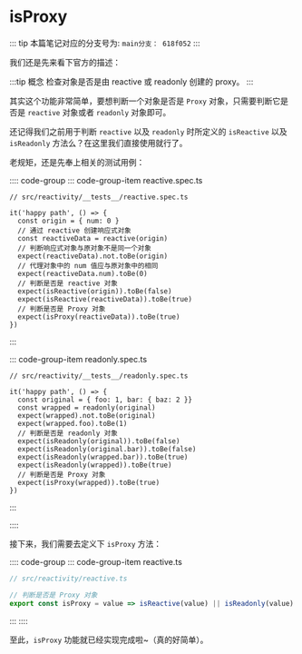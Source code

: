 <!--
 * @Author: luhaifeng666 youzui@hotmail.com
 * @Date: 2022-06-29 21:07:32
 * @LastEditors: luhaifeng666
 * @LastEditTime: 2022-06-29 21:14:02
 * @Description: 
-->
# isProxy

::: tip
本篇笔记对应的分支号为: `main分支： 618f052`
:::

我们还是先来看下官方的描述：

:::tip 概念
检查对象是否是由 reactive 或 readonly 创建的 proxy。
:::

其实这个功能非常简单，要想判断一个对象是否是 `Proxy` 对象，只需要判断它是否是 `reactive` 对象或者 `readonly` 对象即可。

还记得我们之前用于判断 `reactive` 以及 `readonly` 时所定义的 `isReactive` 以及 `isReadonly` 方法么？在这里我们直接使用就行了。

老规矩，还是先奉上相关的测试用例：

:::: code-group
::: code-group-item reactive.spec.ts

```ts{15}
// src/reactivity/__tests__/reactive.spec.ts

it('happy path', () => {
  const origin = { num: 0 }
  // 通过 reactive 创建响应式对象
  const reactiveData = reactive(origin)
  // 判断响应式对象与原对象不是同一个对象
  expect(reactiveData).not.toBe(origin)
  // 代理对象中的 num 值应与原对象中的相同
  expect(reactiveData.num).toBe(0)
  // 判断是否是 reactive 对象
  expect(isReactive(origin)).toBe(false)
  expect(isReactive(reactiveData)).toBe(true)
  // 判断是否是 Proxy 对象
  expect(isProxy(reactiveData)).toBe(true)
})
```

:::

::: code-group-item readonly.spec.ts

```ts{14}
// src/reactivity/__tests__/readonly.spec.ts

it('happy path', () => {
  const original = { foo: 1, bar: { baz: 2 }}
  const wrapped = readonly(original)
  expect(wrapped).not.toBe(original)
  expect(wrapped.foo).toBe(1)
  // 判断是否是 readonly 对象
  expect(isReadonly(original)).toBe(false)
  expect(isReadonly(original.bar)).toBe(false)
  expect(isReadonly(wrapped.bar)).toBe(true)
  expect(isReadonly(wrapped)).toBe(true)
  // 判断是否是 Proxy 对象
  expect(isProxy(wrapped)).toBe(true)
})
```

:::

::::

接下来，我们需要去定义下 `isProxy` 方法：

:::: code-group
::: code-group-item reactive.ts

```ts
// src/reactivity/reactive.ts

// 判断是否是 Proxy 对象
export const isProxy = value => isReactive(value) || isReadonly(value)
```

:::
::::

至此，`isProxy` 功能就已经实现完成啦~（真的好简单）。
